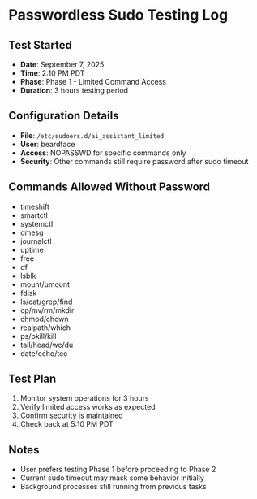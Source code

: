 # Passwordless Sudo Testing Log

## Test Started
- **Date**: September 7, 2025
- **Time**: 2:10 PM PDT
- **Phase**: Phase 1 - Limited Command Access
- **Duration**: 3 hours testing period

## Configuration Details
- **File**: `/etc/sudoers.d/ai_assistant_limited`
- **User**: beardface
- **Access**: NOPASSWD for specific commands only
- **Security**: Other commands still require password after sudo timeout

## Commands Allowed Without Password
- timeshift
- smartctl
- systemctl
- dmesg
- journalctl
- uptime
- free
- df
- lsblk
- mount/umount
- fdisk
- ls/cat/grep/find
- cp/mv/rm/mkdir
- chmod/chown
- realpath/which
- ps/pkill/kill
- tail/head/wc/du
- date/echo/tee

## Test Plan
1. Monitor system operations for 3 hours
2. Verify limited access works as expected
3. Confirm security is maintained
4. Check back at 5:10 PM PDT

## Notes
- User prefers testing Phase 1 before proceeding to Phase 2
- Current sudo timeout may mask some behavior initially
- Background processes still running from previous tasks
